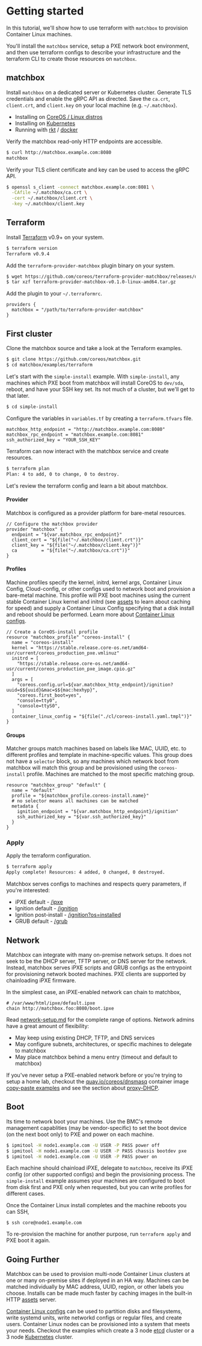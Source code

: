 # Getting started

In this tutorial, we'll show how to use terraform with `matchbox` to provision Container Linux machines.

You'll install the `matchbox` service, setup a PXE network boot environment, and then use terraform configs to describe your infrastructure and the terraform CLI to create those resources on `matchbox`.

## matchbox

Install `matchbox` on a dedicated server or Kubernetes cluster. Generate TLS credentials and enable the gRPC API as directed. Save the `ca.crt`, `client.crt`, and `client.key` on your local machine (e.g. `~/.matchbox`).

* Installing on [CoreOS / Linux distros](deployment.md)
* Installing on [Kubernetes](deployment.md#kubernetes)
* Running with [rkt](deployment.md#rkt) / [docker](deployment.md#docker)

Verify the matchbox read-only HTTP endpoints are accessible.

```sh
$ curl http://matchbox.example.com:8080
matchbox
```

Verify your TLS client certificate and key can be used to access the gRPC API.

```sh
$ openssl s_client -connect matchbox.example.com:8081 \
  -CAfile ~/.matchbox/ca.crt \
  -cert ~/.matchbox/client.crt \
  -key ~/.matchbox/client.key
```

## Terraform

Install [Terraform][terraform-dl] v0.9+ on your system.

```sh
$ terraform version
Terraform v0.9.4
```

Add the `terraform-provider-matchbox` plugin binary on your system.

```sh
$ wget https://github.com/coreos/terraform-provider-matchbox/releases/download/v0.1.0/terraform-provider-matchbox-v0.1.0-linux-amd64.tar.gz
$ tar xzf terraform-provider-matchbox-v0.1.0-linux-amd64.tar.gz
```

Add the plugin to your `~/.terraformrc`.

```hcl
providers {
  matchbox = "/path/to/terraform-provider-matchbox"
}
```

## First cluster

Clone the matchbox source and take a look at the Terraform examples.

```sh
$ git clone https://github.com/coreos/matchbox.git
$ cd matchbox/examples/terraform
```

Let's start with the `simple-install` example. With `simple-install`, any machines which PXE boot from matchbox will install CoreOS to `dev/sda`, reboot, and have your SSH key set. Its not much of a cluster, but we'll get to that later.

```sh
$ cd simple-install
```

Configure the variables in `variables.tf` by creating a `terraform.tfvars` file.

```hcl
matchbox_http_endpoint = "http://matchbox.example.com:8080"
matchbox_rpc_endpoint = "matchbox.example.com:8081"
ssh_authorized_key = "YOUR_SSH_KEY"
```

Terraform can now interact with the matchbox service and create resources.

```sh
$ terraform plan
Plan: 4 to add, 0 to change, 0 to destroy.
```

Let's review the terraform config and learn a bit about matchbox.

#### Provider

Matchbox is configured as a provider platform for bare-metal resources.

```hcl
// Configure the matchbox provider
provider "matchbox" {
  endpoint = "${var.matchbox_rpc_endpoint}"
  client_cert = "${file("~/.matchbox/client.crt")}"
  client_key = "${file("~/.matchbox/client.key")}"
  ca         = "${file("~/.matchbox/ca.crt")}"
}
```

#### Profiles

Machine profiles specify the kernel, initrd, kernel args, Container Linux Config, Cloud-config, or other configs used to network boot and provision a bare-metal machine. This profile will PXE boot machines using the current stable Container Linux kernel and initrd (see [assets](api.md#assets) to learn about caching for speed) and supply a Container Linux Config specifying that a disk install and reboot should be performed. Learn more about [Container Linux configs](https://coreos.com/os/docs/latest/configuration.html).

```hcl
// Create a CoreOS-install profile
resource "matchbox_profile" "coreos-install" {
  name = "coreos-install"
  kernel = "https://stable.release.core-os.net/amd64-usr/current/coreos_production_pxe.vmlinuz"
  initrd = [
    "https://stable.release.core-os.net/amd64-usr/current/coreos_production_pxe_image.cpio.gz"
  ]
  args = [
    "coreos.config.url=${var.matchbox_http_endpoint}/ignition?uuid=$${uuid}&mac=$${mac:hexhyp}",
    "coreos.first_boot=yes",
    "console=tty0",
    "console=ttyS0",
  ]
  container_linux_config = "${file("./cl/coreos-install.yaml.tmpl")}"
}
```

#### Groups

Matcher groups match machines based on labels like MAC, UUID, etc. to different profiles and template in machine-specific values. This group does not have a `selector` block, so any machines which network boot from matchbox will match this group and be provisioned using the `coreos-install` profile. Machines are matched to the most specific matching group.

```
resource "matchbox_group" "default" {
  name = "default"
  profile = "${matchbox_profile.coreos-install.name}"
  # no selector means all machines can be matched
  metadata {
    ignition_endpoint = "${var.matchbox_http_endpoint}/ignition"
    ssh_authorized_key = "${var.ssh_authorized_key}"
  }
}
```

### Apply

Apply the terraform configuration.

```sh
$ terraform apply
Apply complete! Resources: 4 added, 0 changed, 0 destroyed.
```

Matchbox serves configs to machines and respects query parameters, if you're interested:

* iPXE default - [/ipxe](http://matchbox.example.com:8080/ipxe)
* Ignition default - [/ignition](http://matchbox.example.com:8080/ignition)
* Ignition post-install - [/ignition?os=installed](http://matchbox.example.com:8080/ignition?os=installed)
* GRUB default - [/grub](http://matchbox.example.com:8080/grub)

## Network

Matchbox can integrate with many on-premise network setups. It does not seek to be the DHCP server, TFTP server, or DNS server for the network. Instead, matchbox serves iPXE scripts and GRUB configs as the entrypoint for provisioning network booted machines. PXE clients are supported by chainloading iPXE firmware.

In the simplest case, an iPXE-enabled network can chain to matchbox,

```
# /var/www/html/ipxe/default.ipxe
chain http://matchbox.foo:8080/boot.ipxe
```

Read [network-setup.md](network-setup.md) for the complete range of options. Network admins have a great amount of flexibility:

* May keep using existing DHCP, TFTP, and DNS services
* May configure subnets, architectures, or specific machines to delegate to matchbox
* May place matchbox behind a menu entry (timeout and default to matchbox)

If you've never setup a PXE-enabled network before or you're trying to setup a home lab, checkout the [quay.io/coreos/dnsmasq](https://quay.io/repository/coreos/dnsmasq) container image [copy-paste examples](https://github.com/coreos/matchbox/blob/master/Documentation/network-setup.md#coreosdnsmasq) and see the section about [proxy-DHCP](https://github.com/coreos/matchbox/blob/master/Documentation/network-setup.md#proxy-dhcp).

## Boot

Its time to network boot your machines. Use the BMC's remote management capablities (may be vendor-specific) to set the boot device (on the next boot only) to PXE and power on each machine.

```sh
$ ipmitool -H node1.example.com -U USER -P PASS power off
$ ipmitool -H node1.example.com -U USER -P PASS chassis bootdev pxe
$ ipmitool -H node1.example.com -U USER -P PASS power on
```

Each machine should chainload iPXE, delegate to `matchbox`, receive its iPXE config (or other supported configs) and begin the provisioning process. The `simple-install` example assumes your machines are configured to boot from disk first and PXE only when requested, but you can write profiles for different cases.

Once the Container Linux install completes and the machine reboots you can SSH,

```ssh
$ ssh core@node1.example.com
```

To re-provision the machine for another purpose, run `terraform apply` and PXE boot it again.

## Going Further

Matchbox can be used to provision multi-node Container Linux clusters at one or many on-premise sites if deployed in an HA way. Machines can be matched individually by MAC address, UUID, region, or other labels you choose. Installs can be made much faster by caching images in the built-in HTTP [assets](api.md#assets) server.

[Container Linux configs](https://coreos.com/os/docs/latest/configuration.html) can be used to partition disks and filesystems, write systemd units, write networkd configs or regular files, and create users. Container Linux nodes can be provisioned into a system that meets your needs. Checkout the examples which create a 3 node [etcd](../examples/terraform/etcd3-install) cluster or a 3 node [Kubernetes](../examples/terraform/bootkube-install) cluster.

[terraform-dl]: https://www.terraform.io/downloads.html
